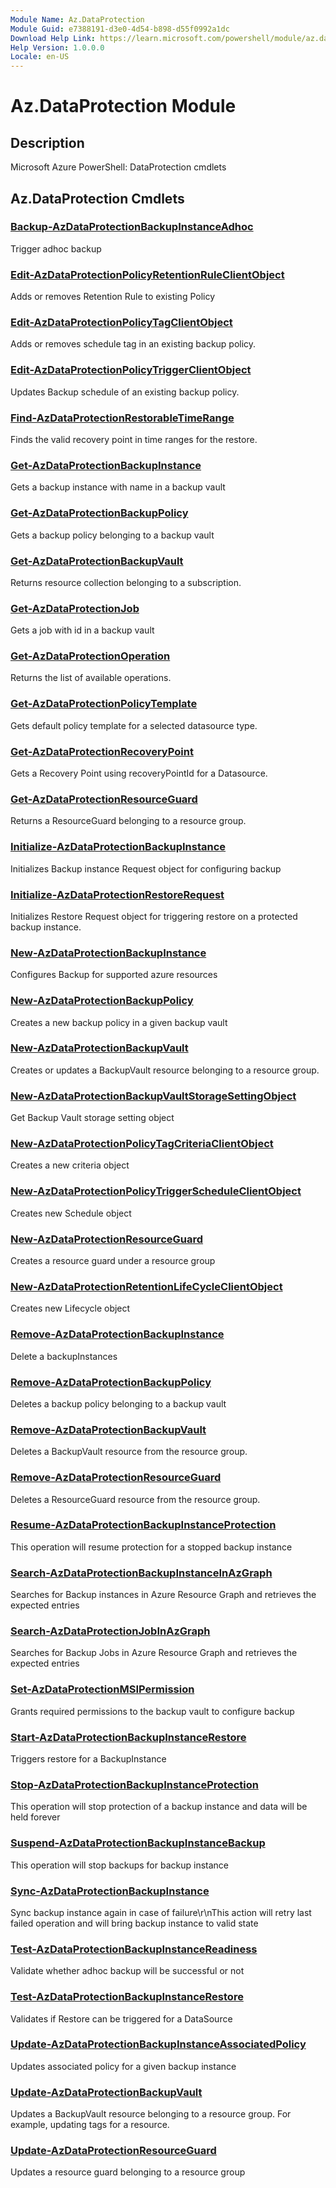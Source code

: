 ```yaml
---
Module Name: Az.DataProtection
Module Guid: e7388191-d3e0-4d54-b898-d55f0992a1dc
Download Help Link: https://learn.microsoft.com/powershell/module/az.dataprotection
Help Version: 1.0.0.0
Locale: en-US
---
```


# Az.DataProtection Module
## Description
Microsoft Azure PowerShell: DataProtection cmdlets

## Az.DataProtection Cmdlets
### [Backup-AzDataProtectionBackupInstanceAdhoc](Backup-AzDataProtectionBackupInstanceAdhoc.md)
Trigger adhoc backup

### [Edit-AzDataProtectionPolicyRetentionRuleClientObject](Edit-AzDataProtectionPolicyRetentionRuleClientObject.md)
Adds or removes Retention Rule to existing Policy

### [Edit-AzDataProtectionPolicyTagClientObject](Edit-AzDataProtectionPolicyTagClientObject.md)
Adds or removes schedule tag in an existing backup policy.

### [Edit-AzDataProtectionPolicyTriggerClientObject](Edit-AzDataProtectionPolicyTriggerClientObject.md)
Updates Backup schedule of an existing backup policy.

### [Find-AzDataProtectionRestorableTimeRange](Find-AzDataProtectionRestorableTimeRange.md)
Finds the valid recovery point in time ranges for the restore.

### [Get-AzDataProtectionBackupInstance](Get-AzDataProtectionBackupInstance.md)
Gets a backup instance with name in a backup vault

### [Get-AzDataProtectionBackupPolicy](Get-AzDataProtectionBackupPolicy.md)
Gets a backup policy belonging to a backup vault

### [Get-AzDataProtectionBackupVault](Get-AzDataProtectionBackupVault.md)
Returns resource collection belonging to a subscription.

### [Get-AzDataProtectionJob](Get-AzDataProtectionJob.md)
Gets a job with id in a backup vault

### [Get-AzDataProtectionOperation](Get-AzDataProtectionOperation.md)
Returns the list of available operations.

### [Get-AzDataProtectionPolicyTemplate](Get-AzDataProtectionPolicyTemplate.md)
Gets default policy template for a selected datasource type.

### [Get-AzDataProtectionRecoveryPoint](Get-AzDataProtectionRecoveryPoint.md)
Gets a Recovery Point using recoveryPointId for a Datasource.

### [Get-AzDataProtectionResourceGuard](Get-AzDataProtectionResourceGuard.md)
Returns a ResourceGuard belonging to a resource group.

### [Initialize-AzDataProtectionBackupInstance](Initialize-AzDataProtectionBackupInstance.md)
Initializes Backup instance Request object for configuring backup

### [Initialize-AzDataProtectionRestoreRequest](Initialize-AzDataProtectionRestoreRequest.md)
Initializes Restore Request object for triggering restore on a protected backup instance.

### [New-AzDataProtectionBackupInstance](New-AzDataProtectionBackupInstance.md)
Configures Backup for supported azure resources

### [New-AzDataProtectionBackupPolicy](New-AzDataProtectionBackupPolicy.md)
Creates a new backup policy in a given backup vault

### [New-AzDataProtectionBackupVault](New-AzDataProtectionBackupVault.md)
Creates or updates a BackupVault resource belonging to a resource group.

### [New-AzDataProtectionBackupVaultStorageSettingObject](New-AzDataProtectionBackupVaultStorageSettingObject.md)
Get Backup Vault storage setting object

### [New-AzDataProtectionPolicyTagCriteriaClientObject](New-AzDataProtectionPolicyTagCriteriaClientObject.md)
Creates a new criteria object

### [New-AzDataProtectionPolicyTriggerScheduleClientObject](New-AzDataProtectionPolicyTriggerScheduleClientObject.md)
Creates new Schedule object

### [New-AzDataProtectionResourceGuard](New-AzDataProtectionResourceGuard.md)
Creates a resource guard under a resource group

### [New-AzDataProtectionRetentionLifeCycleClientObject](New-AzDataProtectionRetentionLifeCycleClientObject.md)
Creates new Lifecycle object

### [Remove-AzDataProtectionBackupInstance](Remove-AzDataProtectionBackupInstance.md)
Delete a backupInstances

### [Remove-AzDataProtectionBackupPolicy](Remove-AzDataProtectionBackupPolicy.md)
Deletes a backup policy belonging to a backup vault

### [Remove-AzDataProtectionBackupVault](Remove-AzDataProtectionBackupVault.md)
Deletes a BackupVault resource from the resource group.

### [Remove-AzDataProtectionResourceGuard](Remove-AzDataProtectionResourceGuard.md)
Deletes a ResourceGuard resource from the resource group.

### [Resume-AzDataProtectionBackupInstanceProtection](Resume-AzDataProtectionBackupInstanceProtection.md)
This operation will resume protection for a stopped backup instance

### [Search-AzDataProtectionBackupInstanceInAzGraph](Search-AzDataProtectionBackupInstanceInAzGraph.md)
Searches for Backup instances in Azure Resource Graph and retrieves the expected entries

### [Search-AzDataProtectionJobInAzGraph](Search-AzDataProtectionJobInAzGraph.md)
Searches for Backup Jobs in Azure Resource Graph and retrieves the expected entries

### [Set-AzDataProtectionMSIPermission](Set-AzDataProtectionMSIPermission.md)
Grants required permissions to the backup vault to configure backup

### [Start-AzDataProtectionBackupInstanceRestore](Start-AzDataProtectionBackupInstanceRestore.md)
Triggers restore for a BackupInstance

### [Stop-AzDataProtectionBackupInstanceProtection](Stop-AzDataProtectionBackupInstanceProtection.md)
This operation will stop protection of a backup instance and data will be held forever

### [Suspend-AzDataProtectionBackupInstanceBackup](Suspend-AzDataProtectionBackupInstanceBackup.md)
This operation will stop backups for backup instance

### [Sync-AzDataProtectionBackupInstance](Sync-AzDataProtectionBackupInstance.md)
Sync backup instance again in case of failure\r\nThis action will retry last failed operation and will bring backup instance to valid state

### [Test-AzDataProtectionBackupInstanceReadiness](Test-AzDataProtectionBackupInstanceReadiness.md)
Validate whether adhoc backup will be successful or not

### [Test-AzDataProtectionBackupInstanceRestore](Test-AzDataProtectionBackupInstanceRestore.md)
Validates if Restore can be triggered for a DataSource

### [Update-AzDataProtectionBackupInstanceAssociatedPolicy](Update-AzDataProtectionBackupInstanceAssociatedPolicy.md)
Updates associated policy for a given backup instance

### [Update-AzDataProtectionBackupVault](Update-AzDataProtectionBackupVault.md)
Updates a BackupVault resource belonging to a resource group.
For example, updating tags for a resource.

### [Update-AzDataProtectionResourceGuard](Update-AzDataProtectionResourceGuard.md)
Updates a resource guard belonging to a resource group

